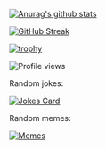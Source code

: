 [![Anurag's github stats](https://github-readme-stats.vercel.app/api?username=cnwillz&count_private=true&show_icons=true)]()


[![GitHub Streak](https://github-readme-streak-stats.herokuapp.com/?user=cnwillz)]()


[![trophy](https://github-profile-trophy.vercel.app/?username=cnwillz&theme=flat)]()


<!--START_SECTION:activity-->


![Profile views](https://komarev.com/ghpvc/?username=cnwillz)


Random jokes:

[![Jokes Card](https://readme-jokes.vercel.app/api)](https://github.com/ABSphreak/readme-jokes)


Random memes:

[![Memes](https://random-memer.herokuapp.com/)](https://github.com/techytushar/random-memer)

